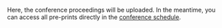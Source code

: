 Here, the conference proceedings will be uploaded.
In the meantime, you can access all pre-prints directly in the [conference schedule](https://www.conftool.com/modelica2023/sessions.php).